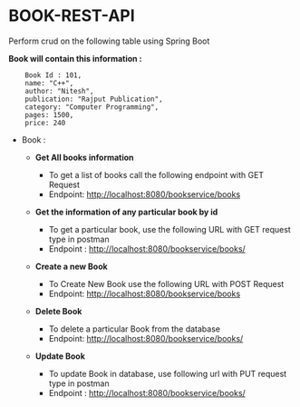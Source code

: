 # BOOK-REST-API

Perform crud on the following table using Spring Boot

**Book will contain this information :**

```
    Book Id : 101,
    name: "C++",
    author: "Nitesh",
    publication: "Rajput Publication",
    category: "Computer Programming",
    pages: 1500,
    price: 240
```

- Book :
    - **Get All books information**
        - To get a list of books call the following endpoint with GET Request
        - Endpoint: [http://localhost:8080/bookservice/books](http://localhost:8080/bookservice/books)
        
    - **Get the information of any particular book by id**
        - To get a particular book, use the following URL with GET request type in postman
        - Endpoint : [http://localhost:8080/bookservice/books/](http://localhost:8080/bookservice/books/)<id>
        
    - **Create a new Book**
        - To Create New Book use the following URL with POST Request
        - Endpoint: [http://localhost:8080/bookservice/books](http://localhost:8080/bookservice/books)
        
    - **Delete Book**
        - To delete a particular Book from the database
        - Endpoint: [http://localhost:8080/bookservice/books/](http://localhost:8080/bookservice/books/)<id>
        
    - **Update Book**
        - To update Book in database, use following url with PUT request type in postman
        - Endpoint : [http://localhost:8080/bookservice/books/](http://localhost:8080/bookservice/books/)<id>
